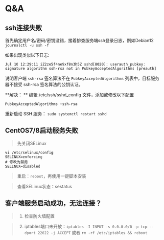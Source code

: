 # Q&A

## ssh连接失败

首先确定用户名/密码/密钥没错，接着排查服务端ssh登录日志，例如Debian12 `journalctl -u ssh -f`

如果出现类似以下日志:
```shell
Jul 10 12:29:11 iZ2ze5f4ne9xf8n3h5Z sshd[8020]: userauth_pubkey: signature algorithm ssh-rsa not in PubkeyAcceptedAlgorithms [preauth]
```

说明客户端 `ssh-rsa` 签名算法不在 `PubkeyAcceptedAlgorithms` 列表中，目标服务器不接受 ssh-rsa 签名算法的公钥认证。

**解决： **
编辑 /etc/ssh/sshd_config 文件，添加或修改以下配置
```shell
PubkeyAcceptedAlgorithms +ssh-rsa
```
重新启动 SSH 服务： `sudo systemctl restart sshd`

## CentOS7/8启动服务失败

> 先关闭SELinux

```shell
vi /etc/selinux/config
SELINUX=enforcing
# 修改为禁用
SELINUX=disabled
```

> 重启：`reboot`，再使用一键脚本安装

> 查看SELinux状态：sestatus

## 客户端服务启动成功，无法连接？

> 1. 检查防火墙配置

> 2. iptables端口未开放：`iptables -I INPUT -s 0.0.0.0/0 -p tcp --dport 22022 -j ACCEPT` 或者 `rm -rf /etc/iptables && reboot`
